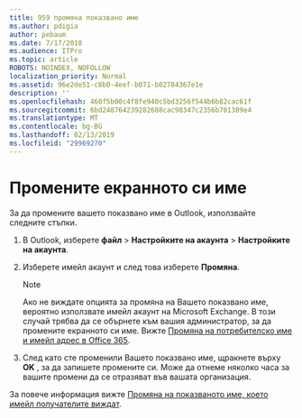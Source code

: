 ```yaml
---
title: 959 промяна показвано име
ms.author: pdigia
author: pebaum
ms.date: 7/17/2018
ms.audience: ITPro
ms.topic: article
ROBOTS: NOINDEX, NOFOLLOW
localization_priority: Normal
ms.assetid: 96e2de51-c8b0-4eef-b071-b02784367e1e
description: ''
ms.openlocfilehash: 460f5b00c4f8fe940c5bd3256f544b6b82cac61f
ms.sourcegitcommit: 6bd248764239282688cac98347c2356b701389e4
ms.translationtype: MT
ms.contentlocale: bg-BG
ms.lasthandoff: 02/13/2019
ms.locfileid: "29969270"
---
```

# <a name="change-your-display-name"></a>Промените екранното си име
  
За да промените вашето показвано име в Outlook, използвайте следните стъпки.
  
1. В Outlook, изберете **файл** \> **Настройките на акаунта** \> **Настройките на акаунта**.
    
2. Изберете имейл акаунт и след това изберете **Промяна**.
    
    > [!NOTE]
    > Ако не виждате опцията за промяна на Вашето показвано име, вероятно използвате имейл акаунт на Microsoft Exchange. В този случай трябва да се обърнете към вашия администратор, за да промените екранното си име. Вижте [Промяна на потребителско име и имейл адрес в Office 365](https://support.office.com/article/fb5ac074-e203-4e1f-9843-b9d1a3e03297.aspx). 
  
3. След като сте променили Вашето показвано име, щракнете върху **OK** , за да запишете промените си. Може да отнеме няколко часа за вашите промени да се отразяват във вашата организация. 
    
За повече информация вижте [Промяна на показваното име, което имейл получателите виждат](https://support.office.com/article/2b53331a-ba2a-4803-88dc-ac9fe376c8a9.aspx).
  

